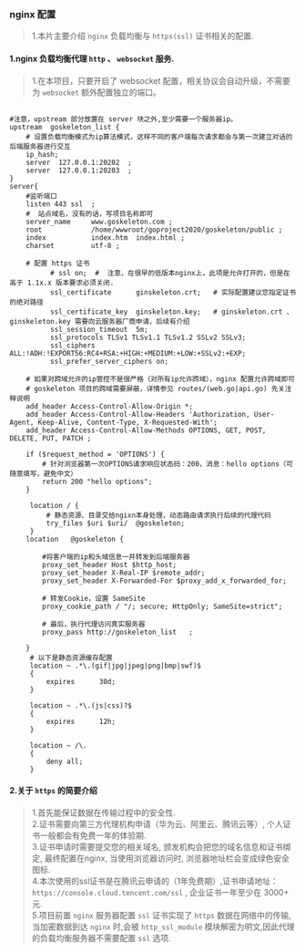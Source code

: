 ###  nginx 配置
>   1.本片主要介绍 `nginx` 负载均衡与 `https(ssl)` 证书相关的配置.  

#### 1.nginx 负载均衡代理 `http` 、 `websocket` 服务.    
>   1.在本项目，只要开启了 websocket 配置，相关协议会自动升级，不需要为 `websocket` 额外配置独立的端口。         

```nginx

#注意，upstream 部分放置在 server 块之外,至少需要一个服务器ip。 
upstream  goskeleton_list {
    # 设置负载均衡模式为ip算法模式，这样不同的客户端每次请求都会与第一次建立对话的后端服务器进行交互
    ip_hash;
    server  127.0.0.1:20202  ;
    server  127.0.0.1:20203  ;
}
server{
    #监听端口
    listen 443 ssl  ; 
    #  站点域名，没有的话，写项目名称即可
    server_name     www.goskeleton.com ;  
    root            /home/wwwroot/goproject2020/goskeleton/public ;
    index           index.htm  index.html ;   
    charset         utf-8 ;

    # 配置 https 证书
          # ssl on;  #  注意，在很早的低版本nginx上，此项是允许打开的，但是在高于 1.1x.x 版本要求必须关闭.
          ssl_certificate      ginskeleton.crt;   # 实际配置建议您指定证书的绝对路径
          ssl_certificate_key  ginskeleton.key;   # ginskeleton.crt 、ginskeleton.key 需要向云服务器厂商申请，后续有介绍
          ssl_session_timeout  5m;
          ssl_protocols TLSv1 TLSv1.1 TLSv1.2 SSLv2 SSLv3;
          ssl_ciphers ALL:!ADH:!EXPORT56:RC4+RSA:+HIGH:+MEDIUM:+LOW:+SSLv2:+EXP;
          ssl_prefer_server_ciphers on;
   
    # 如果对跨域允许的ip管控不是很严格（对所有ip允许跨域），nginx 配置允许跨域即可
    # goskeleton 项目的跨域需要屏蔽，详情参见 routes/(web.go|api.go) 先关注释说明   
    add_header Access-Control-Allow-Origin *;
    add_header Access-Control-Allow-Headers 'Authorization, User-Agent, Keep-Alive, Content-Type, X-Requested-With';
    add_header Access-Control-Allow-Methods OPTIONS, GET, POST, DELETE, PUT, PATCH ;
            
    if ($request_method = 'OPTIONS') {
        # 针对浏览器第一次OPTIONS请求响应状态码：200，消息：hello options（可随意填写，避免中文）
        return 200 "hello options";
    }
    
     location / {
         # 静态资源、目录交给ngixn本身处理，动态路由请求执行后续的代理代码
         try_files $uri $uri/  @goskeleton;
     }
    location   @goskeleton {

        #将客户端的ip和头域信息一并转发到后端服务器  
        proxy_set_header Host $http_host;
        proxy_set_header X-Real-IP $remote_addr;
        proxy_set_header X-Forwarded-For $proxy_add_x_forwarded_for;

        # 转发Cookie，设置 SameSite
        proxy_cookie_path / "/; secure; HttpOnly; SameSite=strict";

        # 最后，执行代理访问真实服务器
        proxy_pass http://goskeleton_list   ;
    
    }
     # 以下是静态资源缓存配置
     location ~ .*\.(gif|jpg|jpeg|png|bmp|swf)$
     {
         expires      30d;
     }

     location ~ .*\.(js|css)?$
     {
         expires      12h;
     }

     location ~ /\.
     {
         deny all;
     }

```   

#### 2.关于 `https` 的简要介绍      
>   1.首先能保证数据在传输过程中的安全性.       
>   2.证书需要向第三方代理机构申请（华为云、阿里云、腾讯云等）, 个人证书一般都会有免费一年的体验期.      
>   3.证书申请时需要提交您的相关域名, 颁发机构会把您的域名信息和证书绑定, 最终配置在nginx, 当使用浏览器访问时, 浏览器地址栏会变成绿色安全图标.      
>   4.本次使用的ssl证书是在腾讯云申请的（1年免费期）,证书申请地址：`https://console.cloud.tencent.com/ssl` , 企业证书一年至少在 3000+ 元.      
>   5.项目前置 `nginx` 服务器配置 `ssl` 证书实现了 `https` 数据在网络中的传输, 当加密数据到达 `nginx` 时,会被 `http_ssl_module` 模块解密为明文,因此代理的负载均衡服务器不需要配置 `ssl` 选项.          
